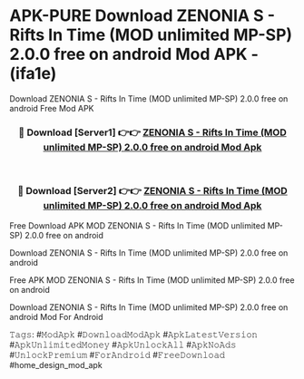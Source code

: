 # APK-PURE Download ZENONIA S - Rifts In Time (MOD unlimited MP-SP) 2.0.0 free on android Mod APK - (ifa1e)
Download ZENONIA S - Rifts In Time (MOD unlimited MP-SP) 2.0.0 free on android Free Mod APK

<div align="center">
<h3>🔴 Download [Server1] 👉👉 <a href="https://apk-comot.site?title=ZENONIA_S_-_Rifts_In_Time_(MOD_unlimited_MP-SP)_2.0.0_free_on_android">ZENONIA S - Rifts In Time (MOD unlimited MP-SP) 2.0.0 free on android Mod Apk</a></h3><br>

<h3>🔴 Download [Server2] 👉👉 <a href="https://apk-comot.site?title=ZENONIA_S_-_Rifts_In_Time_(MOD_unlimited_MP-SP)_2.0.0_free_on_android">ZENONIA S - Rifts In Time (MOD unlimited MP-SP) 2.0.0 free on android Mod Apk</a></h3>
</div>


Free Download APK MOD ZENONIA S - Rifts In Time (MOD unlimited MP-SP) 2.0.0 free on android

Download ZENONIA S - Rifts In Time (MOD unlimited MP-SP) 2.0.0 free on android 

Free APK MOD ZENONIA S - Rifts In Time (MOD unlimited MP-SP) 2.0.0 free on android 

Download ZENONIA S - Rifts In Time (MOD unlimited MP-SP) 2.0.0 free on android Mod For Android

𝚃𝚊𝚐𝚜: #𝙼𝚘𝚍𝙰𝚙𝚔 #𝙳𝚘𝚠𝚗𝚕𝚘𝚊𝚍𝙼𝚘𝚍𝙰𝚙𝚔 #𝙰𝚙𝚔𝙻𝚊𝚝𝚎𝚜𝚝𝚅𝚎𝚛𝚜𝚒𝚘𝚗 #𝙰𝚙𝚔𝚄𝚗𝚕𝚒𝚖𝚒𝚝𝚎𝚍𝙼𝚘𝚗𝚎𝚢 #𝙰𝚙𝚔𝚄𝚗𝚕𝚘𝚌𝚔𝙰𝚕𝚕 #𝙰𝚙𝚔𝙽𝚘𝙰𝚍𝚜 #𝚄𝚗𝚕𝚘𝚌𝚔𝙿𝚛𝚎𝚖𝚒𝚞𝚖 #𝙵𝚘𝚛𝙰𝚗𝚍𝚛𝚘𝚒𝚍 #𝙵𝚛𝚎𝚎𝙳𝚘𝚠𝚗𝚕𝚘𝚊𝚍 #home_design_mod_apk
